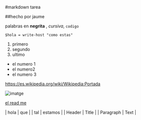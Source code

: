#markdown tarea

##hecho por jaume

palabras en **negrita** , *cursiva*, `codigo`

`$hola = write-host "como estas"`

1. primero
2. segundo
3. ultimo

- el numero 1
- el numero2
- el numero 3

https://es.wikipedia.org/wiki/Wikipedia:Portada

![imatge](https://github.com/alutel201/rep_iwa_jaume/assets/79305373/9f401baf-d218-46e6-867e-5eacadaa57a8)

[el read me](https://github.com/alutel201/rep_iwa_jaume/blob/main/README.md)


| hola | que |
| tal | estamos |
| Header | Title |
| Paragraph | Text | 
